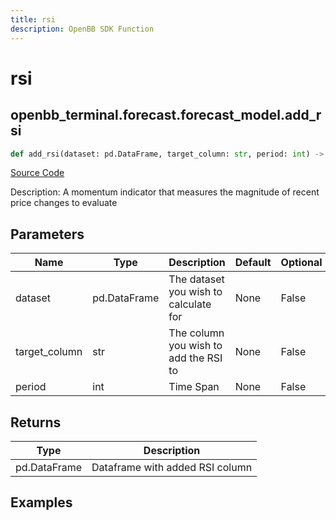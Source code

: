 ```yaml
---
title: rsi
description: OpenBB SDK Function
---
```


# rsi

## openbb_terminal.forecast.forecast_model.add_rsi

```python title='openbb_terminal/forecast/forecast_model.py'
def add_rsi(dataset: pd.DataFrame, target_column: str, period: int) -> DataFrame
```
[Source Code](https://github.com/OpenBB-finance/OpenBBTerminal/tree/main/openbb_terminal/forecast/forecast_model.py#L225)

Description: A momentum indicator that measures the magnitude of recent price changes to evaluate

## Parameters

| Name | Type | Description | Default | Optional |
| ---- | ---- | ----------- | ------- | -------- |
| dataset | pd.DataFrame | The dataset you wish to calculate for | None | False |
| target_column | str | The column you wish to add the RSI to | None | False |
| period | int | Time Span | None | False |

## Returns

| Type | Description |
| ---- | ----------- |
| pd.DataFrame | Dataframe with added RSI column |

## Examples

